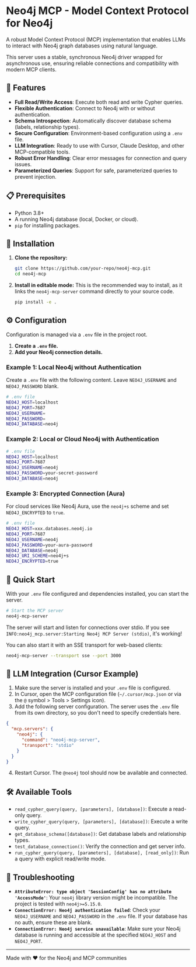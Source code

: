 # Neo4j MCP - Model Context Protocol for Neo4j

A robust Model Context Protocol (MCP) implementation that enables LLMs to interact with Neo4j graph databases using natural language.

This server uses a stable, synchronous Neo4j driver wrapped for asynchronous use, ensuring reliable connections and compatibility with modern MCP clients.

## 🚀 Features

- **Full Read/Write Access**: Execute both read and write Cypher queries.
- **Flexible Authentication**: Connect to Neo4j with or without authentication.
- **Schema Introspection**: Automatically discover database schema (labels, relationship types).
- **Secure Configuration**: Environment-based configuration using a `.env` file.
- **LLM Integration**: Ready to use with Cursor, Claude Desktop, and other MCP-compatible tools.
- **Robust Error Handling**: Clear error messages for connection and query issues.
- **Parameterized Queries**: Support for safe, parameterized queries to prevent injection.

## 📋 Prerequisites

- Python 3.8+
- A running Neo4j database (local, Docker, or cloud).
- `pip` for installing packages.

## 🔧 Installation

1.  **Clone the repository:**
    ```bash
    git clone https://github.com/your-repo/neo4j-mcp.git
    cd neo4j-mcp
    ```

2.  **Install in editable mode:**
    This is the recommended way to install, as it links the `neo4j-mcp-server` command directly to your source code.
    ```bash
    pip install -e .
    ```

## ⚙️ Configuration

Configuration is managed via a `.env` file in the project root.

1.  **Create a `.env` file.**
2.  **Add your Neo4j connection details.**

### Example 1: Local Neo4j without Authentication
Create a `.env` file with the following content. Leave `NEO4J_USERNAME` and `NEO4J_PASSWORD` blank.
```bash
# .env file
NEO4J_HOST=localhost
NEO4J_PORT=7687
NEO4J_USERNAME=
NEO4J_PASSWORD=
NEO4J_DATABASE=neo4j
```

### Example 2: Local or Cloud Neo4j with Authentication
```bash
# .env file
NEO4J_HOST=localhost
NEO4J_PORT=7687
NEO4J_USERNAME=neo4j
NEO4J_PASSWORD=your-secret-password
NEO4J_DATABASE=neo4j
```

### Example 3: Encrypted Connection (Aura)
For cloud services like Neo4j Aura, use the `neo4j+s` scheme and set `NEO4J_ENCRYPTED` to `true`.
```bash
# .env file
NEO4J_HOST=xxx.databases.neo4j.io
NEO4J_PORT=7687
NEO4J_USERNAME=neo4j
NEO4J_PASSWORD=your-aura-password
NEO4J_DATABASE=neo4j
NEO4J_URI_SCHEME=neo4j+s
NEO4J_ENCRYPTED=true
```

## 🏃 Quick Start

With your `.env` file configured and dependencies installed, you can start the server.

```bash
# Start the MCP server
neo4j-mcp-server
```
The server will start and listen for connections over stdio. If you see `INFO:neo4j_mcp.server:Starting Neo4j MCP Server (stdio)`, it's working!

You can also start it with an SSE transport for web-based clients:
```bash
neo4j-mcp-server --transport sse --port 3000
```

## 🔌 LLM Integration (Cursor Example)

1.  Make sure the server is installed and your `.env` file is configured.
2.  In Cursor, open the MCP configuration file (`~/.cursor/mcp.json` or via the `@` symbol > Tools > Settings icon).
3.  Add the following server configuration. The server uses the `.env` file from its own directory, so you don't need to specify credentials here.

```json
{
  "mcp.servers": {
    "neo4j": {
      "command": "neo4j-mcp-server",
      "transport": "stdio"
    }
  }
}
```
4.  Restart Cursor. The `@neo4j` tool should now be available and connected.

## 🛠️ Available Tools

-   `read_cypher_query(query, [parameters], [database])`: Execute a read-only query.
-   `write_cypher_query(query, [parameters], [database])`: Execute a write query.
-   `get_database_schema([database])`: Get database labels and relationship types.
-   `test_database_connection()`: Verify the connection and get server info.
-   `run_cypher_query(query, [parameters], [database], [read_only])`: Run a query with explicit read/write mode.

## 🚨 Troubleshooting

-   **`AttributeError: type object 'SessionConfig' has no attribute 'AccessMode'`**: Your `neo4j` library version might be incompatible. The project is tested with `neo4j>=5.15.0`.
-   **`ConnectionError: Neo4j authentication failed`**: Check your `NEO4J_USERNAME` and `NEO4J_PASSWORD` in the `.env` file. If your database has no auth, ensure these are blank.
-   **`ConnectionError: Neo4j service unavailable`**: Make sure your Neo4j database is running and accessible at the specified `NEO4J_HOST` and `NEO4J_PORT`.

---

Made with ❤️ for the Neo4j and MCP communities


